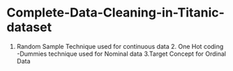 # Complete-Data-Cleaning-in-Titanic-dataset
1. Random Sample Technique used for continuous data 2. One Hot coding -Dummies technique used for Nominal data 3.Target Concept for Ordinal Data
